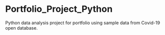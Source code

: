 # Portfolio_Project_Python
Python data analysis project for portfolio using sample data from Covid-19 open database. 

